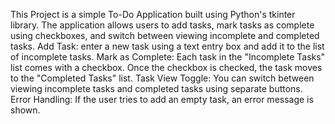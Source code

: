 This Project is a simple To-Do Application built using Python's tkinter library. The application allows users to add tasks, mark tasks as complete using checkboxes, and switch between viewing incomplete and completed tasks.
Add Task: enter a new task using a text entry box and add it to the list of incomplete tasks.
Mark as Complete: Each task in the "Incomplete Tasks" list comes with a checkbox. Once the checkbox is checked, the task moves to the "Completed Tasks" list.
Task View Toggle: You can switch between viewing incomplete tasks and completed tasks using separate buttons.
Error Handling: If the user tries to add an empty task, an error message is shown.
